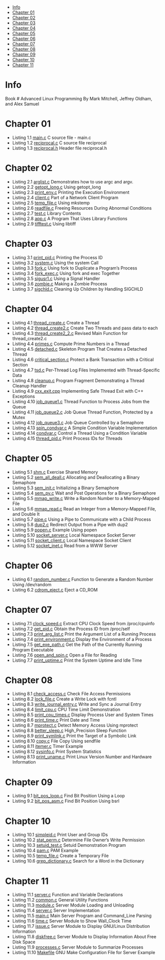 <!-- TOC -->

- [Info](#info)
- [Chapter 01](#chapter-01)
- [Chapter 02](#chapter-02)
- [Chapter 03](#chapter-03)
- [Chapter 04](#chapter-04)
- [Chapter 05](#chapter-05)
- [Chapter 06](#chapter-06)
- [Chapter 07](#chapter-07)
- [Chapter 08](#chapter-08)
- [Chapter 09](#chapter-09)
- [Chapter 10](#chapter-10)
- [Chapter 11](#chapter-11)

<!-- /TOC -->

# Info
Book # Advanced Linux Programming
By Mark Mitchell, Jeffrey Oldham, and Alex Samuel

# Chapter 01
- Listing 1.1  [main.c](chapter01/main.c) C source file - main.c
- Listing 1.2  [reciprocal.c](chapter01/reciprocal.c) C source file reciprocal
- Listing 1.3  [reciprocal.h](chapter01/reciprocal.h) Header file reciprocal.h

# Chapter 02
- Listing 2.1   [arglist.c](chapter02/arglist.c) Demonstrates how to use argc and argv.
- Listing 2.2   [getopt_long.c](chapter02/getopt_long.c) Using getopt_long
- Listing 2.3   [print_env.c](chapter02/print_env.c) Printing the Execution Environment
- Listing 2.4   [client.c](chapter02/client.c) Part of a Network Client Program
- Listing 2.5   [temp_file.c](chapter02/temp_file.c) Using mkstemp
- Listing 2.6   [readfile.c](chapter02/readfile.c) Freeing Resources During Abnormal Conditions
- Listing 2.7   [test.c](chapter02/test.c) Library Contents
- Listing 2.8   [app.c](chapter02/app.c) A Program That Uses Library Functions
- Listing 2.9   [tifftest.c](chapter02/tifftest.c) Using libtiff

# Chapter 03
- Listing 3.1   [print_pid.c](chapter03/print_pid.c) Printing the Process ID
- Listing 3.2   [system.c](chapter03/system.c) Using the system Call
- Listing 3.3   [fork.c](chapter03/fork.c) Using fork to Duplicate a Program’s Process
- Listing 3.4   [fork_exec.c](chapter03/fork_exec.c) Using fork and exec Together
- Listing 3.5   [sigusr1.c](chapter03/sigusr1.c) Using a Signal Handler
- Listing 3.6   [zombie.c](chapter03/zombie.c) Making a Zombie Process
- Listing 3.7   [sigchld.c](chapter03/sigchld.c) Cleaning Up Children by Handling SIGCHLD

# Chapter 04
- Listing 4.1   [thread_create.c](chapter04/thread_create.c) Create a Thread
- Listing 4.2   [thread_create2.c](chapter04/thread_create2.c) Create Two Threads and pass data to each
- Listing 4.3   [thread_create2_2.c](chapter04/thread_create2_2.c) Revised Main Function for thread_create2.c
- Listing 4.4   [primes.c](chapter04/primes.c) Compute Prime Numbers in a Thread
- Listing 4.5   [detached.c](chapter04/detached.c) Skeleton Program That Creates a Detached Thread
- Listing 4.6   [critical_section.c](chapter04/critical_section.c) Protect a Bank Transaction with a Critical Section
- Listing 4.7   [tsd.c](chapter04/tsd.c) Per-Thread Log Files Implemented with Thread-Specific Data
- Listing 4.8   [cleanup.c](chapter04/cleanup.c) Program Fragment Demonstrating a Thread Cleanup Handler
- Listing 4.9   [cxx_exit.cpp](chapter04/cxx_exit.cpp) Implementing Safe Thread Exit with C++ Exceptions
- Listing 4.10  [job_queue1.c](chapter04/job_queue1.c) Thread Function to Process Jobs from the Queue
- Listing 4.11  [job_queue2.c](chapter04/job_queue2.c) Job Queue Thread Function, Protected by a Mutex
- Listing 4.12  [job_queue3.c](chapter04/job_queue3.c) Job Queue Controlled by a Semaphore
- Listing 4.13  [spin_condvar.c](chapter04/spin_condvar.c) A Simple Condition Variable Implementation
- Listing 4.14  [condvar.c](chapter04/condvar.c) Control a Thread Using a Condition Variable
- Listing 4.15  [thread_pid.c](chapter04/thread_pid.c) Print Process IDs for Threads

# Chapter 05
- Listing 5.1   [shm.c](chapter05/shm.c) Exercise Shared Memory
- Listing 5.2   [sem_all_deall.c](chapter05/sem_all_deall.c) Allocating and Deallocating a Binary Semaphore
- Listing 5.3   [sem_init.c](chapter05/sem_init.c) Initializing a Binary Semaphore
- Listing 5.4   [sem_pv.c](chapter05/sem_pv.c) Wait and Post Operations for a Binary Semaphore
- Listing 5.5   [mmap_write.c](chapter05/mmap_write.c) Write a Random Number to a Memory-Mapped File
- Listing 5.6   [mmap_read.c](chapter05/mmap_read.c) Read an Integer from a Memory-Mapped File, and Double It
- Listing 5.7   [pipe.c](chapter05/pipe.c) Using a Pipe to Communicate with a Child Process
- Listing 5.8   [dup2.c](chapter05/dup2.c) Redirect Output from a Pipe with dup2
- Listing 5.9   [popen.c](chapter05/popen.c) Example Using popen
- Listing 5.10  [socket_server.c](chapter05/socket_server.c) Local Namespace Socket Server
- Listing 5.11  [socket_client.c](chapter05/socket_client.c) Local Namespace Socket Client
- Listing 5.12  [socket_inet.c](chapter05/socket_inet.c) Read from a WWW Server

# Chapter 06
- Listing 6.1   [random_number.c](chapter06/random_number.c) Function to Generate a Random Number Using /dev/random
- Listing 6.2   [cdrom_eject.c](chapter06/cdrom_eject.c) Eject a CD_ROM

# Chapter 07
- Listing 7.1   [clock_speed.c](chapter07/clock_speed.c) Extract CPU Clock Speed from /proc/cpuinfo
- Listing 7.2   [get_pid.c](chapter07/get_pid.c) Obtain the Process ID from /proc/self
- Listing 7.3   [print_arg_list.c](chapter07/print_arg_list.c) Print the Argument List of a Running Process
- Listing 7.4   [print_environment.c](chapter07/print_environment.c) Display the Environment of a Process
- Listing 7.5   [get_exe_path.c](chapter07/get_exe_path.c) Get the Path of the Currently Running Program Executable
- Listing 7.6   [open_and_spin.c](chapter07/open_and_spin.c) Open a File for Reading
- Listing 7.7   [print_uptime.c](chapter07/print_uptime.c) Print the System Uptime and Idle Time

# Chapter 08
- Listing 8.1   [check_access.c](chapter08/check_access.c) Check File Access Permissions
- Listing 8.2   [lock_file.c](chapter08/lock_file.c) Create a Write Lock with fcntl
- Listing 8.3   [write_journal_entry.c](chapter08/write_journal_entry.c) Write and Sync a Journal Entry
- Listing 8.4   [limit_cpu.c](chapter08/limit_cpu.c) CPU Time Limit Demonstration
- Listing 8.5   [print_cpu_times.c](chapter08/print_cpu_times.c) Display Process User and System Times
- Listing 8.6   [print_time.c](chapter08/print_time.c) Print Date and Time
- Listing 8.7   [mprotect.c](chapter08/mprotect.c) Detect Memory Access Using mprotect
- Listing 8.8   [better_sleep.c](chapter08/better_sleep.c) High_Precision Sleep Function
- Listing 8.9   [print_symlink.c](chapter08/print_symlink.c) Print the Target of a Symbolic Link
- Listing 8.10  [copy.c](chapter08/copy.c) File Copy Using sendfile
- Listing 8.11  [itemer.c](chapter08/itemer.c) Timer Example
- Listing 8.12  [sysinfo.c](chapter08/sysinfo.c) Print System Statistics
- Listing 8.13  [print_uname.c](chapter08/print_uname.c) Print Linux Version Number and Hardware Information

# Chapter 09
- Listing 9.1   [bit_pos_loop.c](chapter09/bit_pos_loop.c) Find Bit Position Using a Loop
- Listing 9.2   [bit_pos_asm.c](chapter09/bit_pos_asm.c) Find Bit Position Using bsrl

# Chapter 10
- Listing 10.1  [simpleid.c](chapter10/simpleid.c) Print User and Group IDs
- Listing 10.2  [stat_perm.c](chapter10/stat_perm.c) Determine File Owner’s Write Permission
- Listing 10.3  [setuid_test.c](chapter10/setuid_test.c) Setuid Demonstration Program
- Listing 10.4  [pam.c](chapter10/pam.c) PAM Example
- Listing 10.5  [temp_file.c](chapter10/temp_file.c) Create a Temporary File
- Listing 10.6  [grep_dictionary.c](chapter10/grep_dictionary.c) Search for a Word in the Dictionary

# Chapter 11
- Listing 11.1  [server.c](chapter11/server.h) Function and Variable Declarations
- Listing 11.2  [common.c](chapter11/common.c) General Utility Functions
- Listing 11.3  [module.c](chapter11/module.c) Server Module Loading and Unloading
- Listing 11.4  [server.c](chapter11/server.c) Server Implementation
- Listing 11.5  [main.c](chapter11/main.c) Main Server Program and Command_Line Parsing
- Listing 11.6  [time.c](chapter11/time.c) Server Module to Show Wall_Clock Time
- Listing 11.7  [issue.c](chapter11/issue.c) Server Module to Display GNU/Linux Distribution Information
- Listing 11.8  [diskfree.c](chapter11/diskfree.c) Server Module to Display Information About Free Disk Space
- Listing 11.9  [processes.c](chapter11/processes.c) Server Module to Summarize Processes
- Listing 11.10 [Makefile](chapter11/Makefile) GNU Make Configuration File for Server Example
